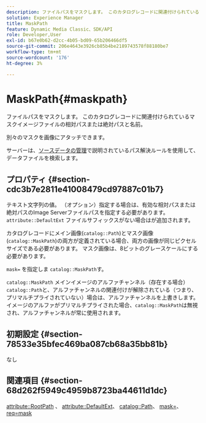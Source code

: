 ```yaml
---
description: ファイルパスをマスクします。 このカタログレコードに関連付けられているマスクイメージファイルの相対パスまたは絶対パスと名前。
solution: Experience Manager
title: MaskPath
feature: Dynamic Media Classic、SDK/API
role: Developer,User
exl-id: b67e0b62-d2cc-4b05-bd09-65b206466df5
source-git-commit: 206e4643e3926cb85b4be2189743578f88180be7
workflow-type: tm+mt
source-wordcount: '176'
ht-degree: 3%

---
```


# MaskPath{#maskpath}

ファイルパスをマスクします。 このカタログレコードに関連付けられているマスクイメージファイルの相対パスまたは絶対パスと名前。

別々のマスクを画像にアタッチできます。

サーバーは、[ソースデータの管理](/help/aem-is-ir-api/is-api/image-serving-api-ref/c-configuration-and-administration/c-configuration-and-administration.md)で説明されているパス解決ルールを使用して、データファイルを検索します。

## プロパティ {#section-cdc3b7e2811e41008479cd97887c01b7}

テキスト文字列の値。 （オプション）指定する場合は、有効な相対パスまたは絶対パスのImage Serverファイルパスを指定する必要があります。 `attribute::DefaultExt` ファイルサフィックスがない場合はが追加されます。

カタログレコードにメイン画像(`catalog::Path`)とマスク画像(`catalog::MaskPath`)の両方が定義されている場合、両方の画像が同じピクセルサイズである必要があります。 マスク画像は、8ビットのグレースケールにする必要があります。

`mask=` を指定しま `catalog::MaskPath`す。

`catalog::MaskPath` メインイメージのアルファチャンネル（存在する場合） `catalog::Path`と、アルファチャンネルの関連付けが解除されている（つまり、プリマルチプライされていない）場合は、アルファチャンネルを上書きします。イメージのアルファがプリマルチプライされた場合、`catalog::MaskPath`は無視され、アルファチャンネルが常に使用されます。

## 初期設定 {#section-78533e35bfec469ba087cb68a35bb81b}

なし

## 関連項目 {#section-68d262f5949c4959b8723ba44611d1dc}

[attribute::RootPath](/help/aem-is-ir-api/is-api/image-catalog/image-serving-api-ref/c-image-catalog-reference/c-attributes-reference/r-rootpath.md) 、 [attribute::DefaultExt](/help/aem-is-ir-api/is-api/image-catalog/image-serving-api-ref/c-image-catalog-reference/c-attributes-reference/r-defaultext.md)、 [catalog::Path](../../../../../../is-api/image-catalog/image-serving-api-ref/c-image-catalog-reference/c-image-svg-data-reference/c-image-data-reference/r-path-cat.md#reference-306afcaff172440ca81b85da8d78213c)、 [mask=](/help/aem-is-ir-api/is-api/http-ref/image-serving-api-ref/c-http-protocol-reference/c-command-reference/r-mask.md)、 [req=mask](/help/aem-is-ir-api/is-api/http-ref/image-serving-api-ref/c-http-protocol-reference/c-command-reference/r-req/r-req.md)
